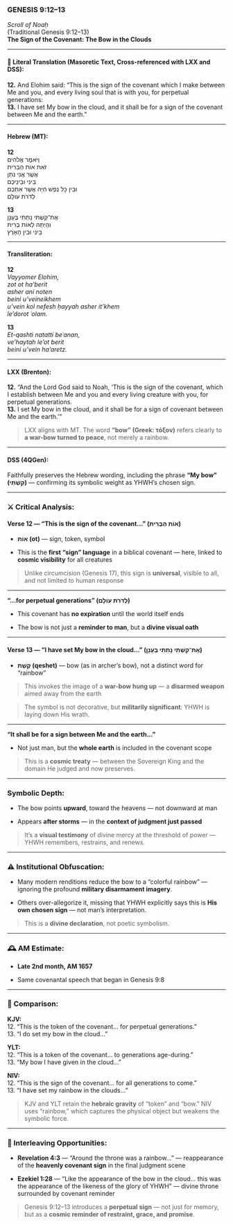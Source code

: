 ### **GENESIS 9:12–13**

_Scroll of Noaḥ_  
(Traditional Genesis 9:12–13)  
**The Sign of the Covenant: The Bow in the Clouds**

---

#### 📜 Literal Translation (Masoretic Text, Cross-referenced with LXX and DSS):

**12.** And Elohim said: “This is the sign of the covenant which I make between Me and you, and every living soul that is with you, for perpetual generations:  
**13.** I have set My bow in the cloud, and it shall be for a sign of the covenant between Me and the earth.”

---

#### Hebrew (MT):

**12**  
וַיֹּאמֶר אֱלֹהִים  
זֹאת אוֹת הַבְּרִית  
אֲשֶׁר אֲנִי נֹתֵן  
בֵּינִי וּבֵינֵיכֶם  
וּבֵין כָּל נֶפֶשׁ חַיָּה אֲשֶׁר אִתְּכֶם  
לְדֹרֹת עוֹלָם

**13**  
אֶת־קַשְׁתִּי נָתַתִּי בֶּעָנָן  
וְהָיְתָה לְאוֹת בְּרִית  
בֵּינִי וּבֵין הָאָרֶץ

---

#### Transliteration:

**12**  
_Vayyomer Elohim,  
zot ot ha’berit  
asher ani noten  
beini u’veineikhem  
u’vein kol nefesh ḥayyah asher it’khem  
le’dorot ʿolam._

**13**  
_Et-qashti natatti beʿanan,  
ve’haytah le’ot berit  
beini u’vein ha’aretz._

---

#### LXX (Brenton):

**12.** “And the Lord God said to Noah, ‘This is the sign of the covenant, which I establish between Me and you and every living creature with you, for perpetual generations.  
**13.** I set My bow in the cloud, and it shall be for a sign of covenant between Me and the earth.’”

> LXX aligns with MT. The word **“bow” (Greek: τόξον)** refers clearly to **a war-bow turned to peace**, not merely a rainbow.

---

#### DSS (4QGen):

Faithfully preserves the Hebrew wording, including the phrase **“My bow” (קַשְׁתִּי)** — confirming its symbolic weight as YHWH’s chosen sign.

---

### ⚔️ Critical Analysis:

#### **Verse 12 — “This is the sign of the covenant…” (אוֹת הַבְּרִית)**

- **אוֹת (ot)** — sign, token, symbol
    
- This is the **first “sign” language** in a biblical covenant — here, linked to **cosmic visibility** for all creatures
    

> Unlike circumcision (Genesis 17), this sign is **universal**, visible to all, and not limited to human response

---

**“…for perpetual generations” (לְדֹרֹת עוֹלָם)**

- This covenant has **no expiration** until the world itself ends
    
- The bow is not just a **reminder to man**, but a **divine visual oath**
    

---

#### **Verse 13 — “I have set My bow in the cloud…” (אֶת־קַשְׁתִּי נָתַתִּי בֶּעָנָן)**

- **קֶשֶׁת (qeshet)** — bow (as in archer’s bow), not a distinct word for “rainbow”
    

> This invokes the image of a **war-bow hung up** — a **disarmed weapon** aimed away from the earth

> The symbol is not decorative, but **militarily significant**: YHWH is laying down His wrath.

---

**“It shall be for a sign between Me and the earth…”**

- Not just man, but the **whole earth** is included in the covenant scope
    

> This is a **cosmic treaty** — between the Sovereign King and the domain He judged and now preserves.

---

### Symbolic Depth:

- The bow points **upward**, toward the heavens — not downward at man
    
- Appears **after storms** — in the **context of judgment just passed**
    

> It’s a **visual testimony** of divine mercy at the threshold of power — YHWH remembers, restrains, and renews.

---

### ⚠️ Institutional Obfuscation:

- Many modern renditions reduce the bow to a “colorful rainbow” — ignoring the profound **military disarmament imagery**.
    
- Others over-allegorize it, missing that YHWH explicitly says this is **His own chosen sign** — not man’s interpretation.
    

> This is a **divine declaration**, not poetic symbolism.

---

### 🕰️ AM Estimate:

- **Late 2nd month, AM 1657**
    
- Same covenantal speech that began in Genesis 9:8
    

---

### 📖 Comparison:

**KJV:**  
12. “This is the token of the covenant… for perpetual generations.”  
13. “I do set my bow in the cloud…”

**YLT:**  
12. “This is a token of the covenant… to generations age-during.”  
13. “My bow I have given in the cloud…”

**NIV:**  
12. “This is the sign of the covenant… for all generations to come.”  
13. “I have set my rainbow in the clouds…”

> KJV and YLT retain the **hebraic gravity** of “token” and “bow.” NIV uses “rainbow,” which captures the physical object but weakens the symbolic force.

---

### 🔗 Interleaving Opportunities:

- **Revelation 4:3** — “Around the throne was a rainbow…” — reappearance of the **heavenly covenant sign** in the final judgment scene
    
- **Ezekiel 1:28** — “Like the appearance of the bow in the cloud… this was the appearance of the likeness of the glory of YHWH” — divine throne surrounded by covenant reminder
    

> Genesis 9:12–13 introduces a **perpetual sign** — not just for memory, but as a **cosmic reminder of restraint, grace, and promise**.
